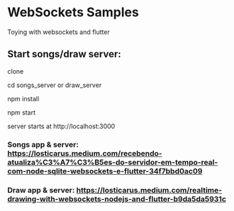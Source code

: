 # WebSockets Samples
Toying with websockets and flutter

## Start songs/draw server:

clone

cd songs_server or draw_server

npm install

npm start

server starts at http://localhost:3000


### Songs app & server: https://losticarus.medium.com/recebendo-atualiza%C3%A7%C3%B5es-do-servidor-em-tempo-real-com-node-sqlite-websockets-e-flutter-34f7bbd0ac09
### Draw app & server: https://losticarus.medium.com/realtime-drawing-with-websockets-nodejs-and-flutter-b9da5da5931c
